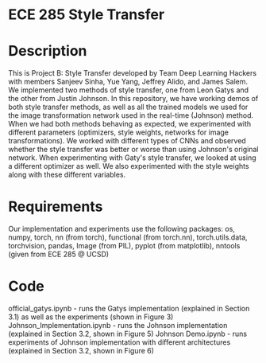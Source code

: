 # ECE 285 Style Transfer
Description
===========

This is Project B: Style Transfer developed by Team Deep Learning Hackers with members Sanjeev Sinha, Yue Yang, Jeffrey Alido, and James Salem. We implemented two methods of style transfer, one from Leon Gatys and the other from Justin Johnson. In this repository, we have working demos of both style transfer methods, as well as all the trained models we used for the image transformation network used in the real-time (Johnson) method. When we had both methods behaving as expected, we experimented with different parameters (optimizers, style weights, networks for image transformations). We worked with different types of CNNs and observed whether the style transfer was better or worse than using Johnson's original network. When experimenting with Gaty's style transfer, we looked at using a different optimizer as well. We also experimented with the style weights along with these different variables. 

Requirements
============

Our implementation and experiments use the following packages:
os, numpy, torch, nn (from torch), functional (from torch.nn), torch.utils.data, torchvision, pandas, Image (from PIL), pyplot (from matplotlib), nntools (given from ECE 285 @ UCSD)

Code
====

official_gatys.ipynb - runs the Gatys implementation (explained in Section 3.1) as well as the experiments (shown in Figure 3)
Johnson_Implementation.ipynb - runs the Johnson implementation (explained in Section 3.2, shown in Figure 5) 
Johnson Demo.ipynb - runs experiments of Johnson implementation with different architectures (explained in Section 3.2, shown in Figure 6)

